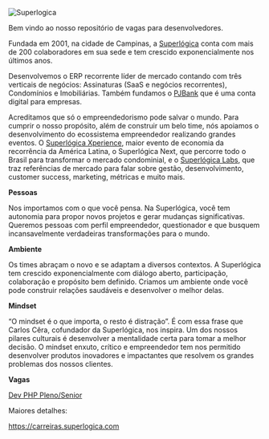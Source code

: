 ![Superlogica](https://superlogica.com/wp-content/uploads/2014/10/logo-sl-normal.png)

Bem vindo ao nosso repositório de vagas para desenvolvedores.

Fundada em 2001, na cidade de Campinas, a [Superlógica](https://www.superlogica.com) conta com mais de 200 colaboradores em sua sede e tem crescido exponencialmente nos últimos anos. 

Desenvolvemos o ERP recorrente líder de mercado contando com três verticais de negócios: Assinaturas (SaaS e negócios recorrentes), Condomínios e Imobiliárias. Também fundamos o [PJBank](https://www.pjbank.com.br) que é uma conta digital para empresas.

Acreditamos que só o empreendedorismo pode salvar o mundo. Para cumprir o nosso propósito, além de construir um belo time, nós apoiamos o desenvolvimento do ecossistema empreendedor realizando grandes eventos. O [Superlógica Xperience](https://xp.superlogica.com), maior evento de economia da recorrência da América Latina, o Superlógica Next, que percorre todo o Brasil para transformar o mercado condominial, e o [Superlógica Labs](https://labs.superlogica.com), que traz referências de mercado para falar sobre gestão, desenvolvimento, customer success, marketing, métricas e muito mais.

**Pessoas**

Nos importamos com o que você pensa. Na Superlógica, você tem autonomia para propor novos projetos e gerar mudanças significativas. Queremos pessoas com perfil empreendedor, questionador e que busquem incansavelmente verdadeiras transformações para o mundo.

**Ambiente**

Os times abraçam o novo e se adaptam a diversos contextos. A Superlógica tem crescido exponencialmente com diálogo aberto, participação, colaboração e propósito bem definido. Criamos um ambiente onde você pode construir relações saudáveis e desenvolver o melhor delas.

**Mindset**

“O mindset é o que importa, o resto é distração”. É com essa frase que Carlos Cêra, cofundador da Superlógica, nos inspira. Um dos nossos pilares culturais é desenvolver a mentalidade certa para tomar a melhor decisão. O mindset enxuto, crítico e empreendedor tem nos permitido desenvolver produtos inovadores e impactantes que resolvem os grandes problemas dos nossos clientes.


**Vagas**

[Dev PHP Pleno/Senior](https://jobs.solides.com/superlogica/vaga/2666)


Maiores detalhes:

https://carreiras.superlogica.com
